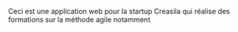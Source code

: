 Ceci est une application web pour la startup Creasila qui réalise des formations sur la méthode agile notamment
